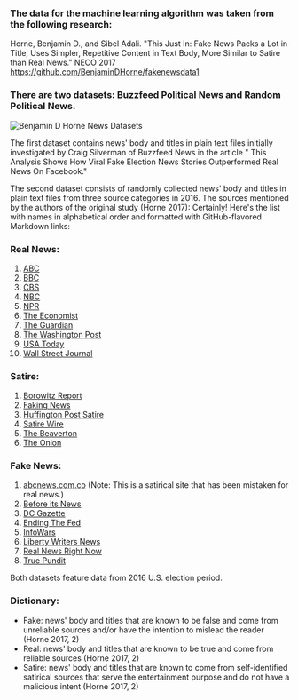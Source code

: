 ### The data for the machine learning algorithm was taken from the following research:
Horne, Benjamin D., and Sibel Adali. "This Just In: Fake News Packs a Lot in Title, Uses Simpler, Repetitive Content in Text Body, More Similar to Satire than Real News." NECO 2017
https://github.com/BenjaminDHorne/fakenewsdata1

### There are two datasets: Buzzfeed Political News and Random Political News. 

![Benjamin D  Horne News Datasets](https://github.com/Rising-Stars-by-Sunshine/STATS201_Polina/assets/148934457/49b800a1-be3d-4f62-a9a0-8f9c524d4e17)


The first dataset contains news' body and titles in plain text files initially investigated by Craig Silverman of Buzzfeed News in the article " This Analysis Shows How Viral Fake Election News Stories Outperformed Real News On Facebook." 

The second dataset consists of randomly collected news' body and titles in plain text files from three source categories in 2016. The sources mentioned by the authors of the original study (Horne 2017):
Certainly! Here's the list with names in alphabetical order and formatted with GitHub-flavored Markdown links:

### Real News:
1. [ABC](https://abcnews.go.com/)
2. [BBC](https://www.bbc.com/news)
3. [CBS](https://www.cbsnews.com/)
4. [NBC](https://www.nbcnews.com/)
5. [NPR](https://www.npr.org/)
6. [The Economist](https://www.economist.com/)
7. [The Guardian](https://www.theguardian.com/)
8. [The Washington Post](https://www.washingtonpost.com/)
9. [USA Today](https://www.usatoday.com/)
10. [Wall Street Journal](https://www.wsj.com/)

### Satire:
1. [Borowitz Report](https://www.newyorker.com/humor/borowitz-report)
2. [Faking News](http://www.fakingnews.com/)
3. [Huffington Post Satire](https://www.huffpost.com/section/comedy)
4. [Satire Wire](http://satirewire.com/)
5. [The Beaverton](https://www.thebeaverton.com/)
6. [The Onion](https://www.theonion.com/)

### Fake News:
1. [abcnews.com.co](http://abcnews.com.co/) (Note: This is a satirical site that has been mistaken for real news.)
2. [Before its News](https://beforeitsnews.com/)
3. [DC Gazette](http://thedcgazette.com/)
4. [Ending The Fed](http://endingthefed.com/)
5. [InfoWars](https://www.infowars.com/)
6. [Liberty Writers News](https://www.libertywriters.com/)
7. [Real News Right Now](https://realnewsrightnow.com/)
8. [True Pundit](https://truepundit.com/)

Both datasets feature data from 2016 U.S. election period.

### Dictionary:
- Fake: news' body and titles that are known to be false and come from unreliable sources and/or have the intention to mislead the reader (Horne 2017, 2)
- Real: news' body and titles that are known to be true and come from reliable sources (Horne 2017, 2)
- Satire: news' body and titles that are known to come from self-identified satirical sources that serve the entertainment purpose and do not have a malicious intent (Horne 2017, 2)
